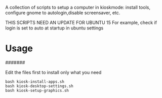 A collection of scripts to setup a computer in kioskmode: install tools, configure gnome to autologin,disable screensaver, etc.

THIS SCRIPTS NEED AN UPDATE FOR UBUNTU 15
For example, check if login is set to auto at startup in ubuntu settings

# Usage
#######

Edit the files first to install only what you need

```
bash kiosk-install-apps.sh
bash kiosk-desktop-settings.sh
bash kiosk-setup-graphics.sh
```




